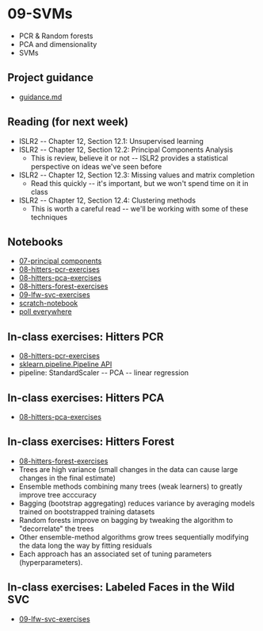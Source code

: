 
# 09-SVMs

* PCR & Random forests
* PCA and dimensionality 
* SVMs

## Project guidance

* [guidance.md](guidance.md)

## Reading (for next week)

* ISLR2 -- Chapter 12, Section 12.1: Unsupervised learning
* ISLR2 -- Chapter 12, Section 12.2: Principal Components Analysis
  * This is review, believe it or not -- ISLR2 provides a statistical perspective on ideas we've seen before
* ISLR2 -- Chapter 12, Section 12.3: Missing values and matrix completion
  * Read this quickly -- it's important, but we won't spend time on it in class
* ISLR2 -- Chapter 12, Section 12.4: Clustering methods
  * This is worth a careful read -- we'll be working with some of these techniques

## Notebooks

* [07-principal components](https://colab.research.google.com/drive/1KPXIhCoPorVjtXIYLGt7m-ZAcHM8FK7X)
* [08-hitters-pcr-exercises](https://colab.research.google.com/drive/1WC4OMezM9ODK9Sd3bynD3FKqE7hy9wgy)
* [08-hitters-pca-exercises](https://colab.research.google.com/drive/1nlvqWiUbmKEAGVbpZ0ATc4EDX7FM1GxP)
* [08-hitters-forest-exercises](https://colab.research.google.com/drive/1-e8zj1w2cIkoF7pdYeA4QYRvNyU33z-S)
* [09-lfw-svc-exercises](https://colab.research.google.com/drive/12ihADKzQ3wAD5iRH9S0aBcLb4cahLsVT)
* [scratch-notebook](https://colab.research.google.com/drive/1H4sj-XdST_PqBXQTrkutsamSFrOs2wNG)
* [poll everywhere](https://pollev.com/pbogden)

## In-class exercises: Hitters PCR

* [08-hitters-pcr-exercises](https://colab.research.google.com/drive/1WC4OMezM9ODK9Sd3bynD3FKqE7hy9wgy)
* [sklearn.pipeline.Pipeline API](https://scikit-learn.org/stable/modules/generated/sklearn.pipeline.Pipeline.html)
* pipeline: StandardScaler -- PCA -- linear regression

## In-class exercises: Hitters PCA

* [08-hitters-pca-exercises](https://colab.research.google.com/drive/1nlvqWiUbmKEAGVbpZ0ATc4EDX7FM1GxP)

## In-class exercises: Hitters Forest

* [08-hitters-forest-exercises](https://colab.research.google.com/drive/1-e8zj1w2cIkoF7pdYeA4QYRvNyU33z-S)
* Trees are high variance (small changes in the data can cause large changes in the final estimate)
* Ensemble methods combining many trees (weak learners) to greatly improve tree acccuracy
* Bagging (bootstrap aggregating) reduces variance by averaging models trained on bootstrapped training datasets
* Random forests improve on bagging by tweaking the algorithm to "decorrelate" the trees
* Other ensemble-method algorithms grow trees sequentially modifying the data long the way by fitting residuals
* Each approach has an associated set of tuning parameters (hyperparameters).

## In-class exercises: Labeled Faces in the Wild SVC

* [09-lfw-svc-exercises](https://colab.research.google.com/drive/17WafaXFvHSgyGOws2FvhdFn6O4LEmXqP)
